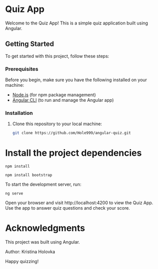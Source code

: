 # Quiz App

Welcome to the Quiz App! This is a simple quiz application built using Angular.

## Getting Started

To get started with this project, follow these steps:

### Prerequisites

Before you begin, make sure you have the following installed on your machine:

- [Node.js](https://nodejs.org/) (for npm package management)
- [Angular CLI](https://angular.io/cli) (to run and manage the Angular app)

### Installation

1. Clone this repository to your local machine:

   ```bash
   git clone https://github.com/Hole999/angular-quiz.git
   ```

# Install the project dependencies

```
npm install
```

```
npm install bootstrap
```

To start the development server, run:

```
ng serve
```

Open your browser and visit http://localhost:4200 to view the Quiz App. Use the app to answer quiz questions and check your score.

# Acknowledgments

This project was built using Angular.

Author: Kristina Holovka

Happy quizzing!
